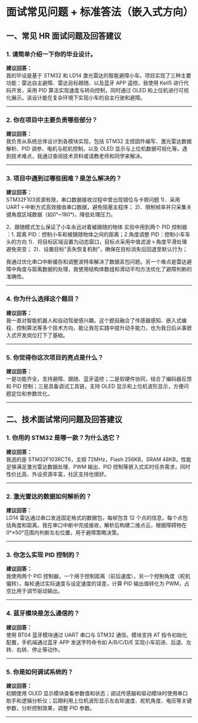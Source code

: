 # 面试常见问题 + 标准答法（嵌入式方向）

## 一、常见 HR 面试问题及回答建议

### 1. 请简单介绍一下你的毕业设计。
**建议回答：**  
我的毕设是基于 STM32 和 LD14 激光雷达的智能避障小车。项目实现了三种主要功能：雷达自主避障、雷达目标跟随、以及蓝牙 APP 遥控。我使用 Keil5 进行代码开发，采用 PID 算法实现速度与转向控制，同时通过 OLED 和上位机进行可视化展示。该设计能在复杂环境下实现小车的自主行驶和避障。

---

### 2. 你在项目中主要负责哪些部分？
**建议回答：**  
我负责从系统总体设计到各模块实现，包括 STM32 主控固件编写、激光雷达数据解析、PID 调参、电机与舵机控制，以及 OLED 显示与上位机数据可视化等。遇到技术难点，我通过查阅技术资料或请教老师和同学来解决。

---

### 3. 项目中遇到过哪些困难？是怎么解决的？
**建议回答：**  
STM32F103资源有限，串口数据接收过程中曾出现错位与卡顿问题
1)．采用UART＋中断方式高效接收串口数据，避免阻塞主程序；
2)．限制帧率并只采集关键角度区域数据（如0°~180°)，降低处理压力。

2、跟随模式怎么保证了小车永远对着被跟随的物体
实验中用到两个 PID 控制器 ：1. 距离 PID：控制小车和被跟随物体之间的距离；2.角度调整 PID：控制小车车头的方向
1)．将目标区域设置为动态窗口，目标点采用中值滤波＋角度平滑处理避免突变；
2)．设置目标"丢失恢复机制"，确保在目标消失后回退至默认行为；

我通过优化串口中断缓存和调整波特率解决了数据丢包问题。另一个难点是雷达避障中角度与距离数据的处理，我使用结构体数组和滑动平均方法优化了避障判断的准确性。

---

### 4. 你为什么选择这个题目？
**建议回答：**  
我一直对智能机器人和自动驾驶感兴趣。这个题目融合了传感器感知、嵌入式编程、控制算法等多个技术方向，能让我在实践中提升动手能力，也为我日后从事嵌入式开发岗位打下了基础。

---

### 5. 你觉得你这次项目的亮点是什么？
**建议回答：**  
一是功能齐全，支持避障、跟随、蓝牙遥控；二是软硬件协同，结合了编码器反馈和 PID 控制；三是具备调试工具链，支持 OLED 显示和上位机波形显示，方便问题定位和参数优化。

---

## 二、技术面试常问问题及回答建议

### 1. 你用的 STM32 是哪一款？为什么选它？
**建议回答：**  
我选的是 STM32F103RCT6，主频 72MHz，Flash 256KB，SRAM 48KB，性能足够满足激光雷达数据处理、PWM 输出、PID 控制等嵌入式实时任务需求，同时性价比高、外设资源丰富，社区支持也很好。

---

### 2. 激光雷达的数据如何解析的？
**建议回答：**  
LD14 雷达通过串口发送固定格式的数据包，每帧包含 12 个点的信息，每个点包括角度和距离。我在串口中断中完成接收，解析后构建二维点云，根据障碍物在 0°±50°范围内判断左右位置，用于避障策略决策。

---

### 3. 你怎么实现 PID 控制的？
**建议回答：**  
我使用两个 PID 控制器，一个用于控制距离（前后速度），另一个控制角度（舵机偏转）。每轮通过实际速度与设定速度的误差，计算 PID 输出值转化为 PWM，占空比用于调节驱动输出。

---

### 4. 蓝牙模块是怎么通信的？
**建议回答：**  
使用 BT04 蓝牙模块通过 UART 串口与 STM32 通信。模块支持 AT 指令初始化配置，手机端通过蓝牙 APP 发送字符命令如 A/B/C/D/E 实现小车前进、后退、左转、右转、停止等动作。

---

### 5. 你是如何调试系统的？
**建议回答：**  
初期使用 OLED 显示模块查看参数值和状态；调试传感器和驱动模块时使用串口助手和逻辑分析仪；后期利用上位机波形显示左右轮速度、舵机角度、电压等关键参数，分析控制效果，调整 PID 参数。

---

<!--stackedit_data:
eyJoaXN0b3J5IjpbLTE1NTUyNjU2NzUsLTE1NTY3Mjc2NiwtMj
A4ODc0NjYxMl19
-->